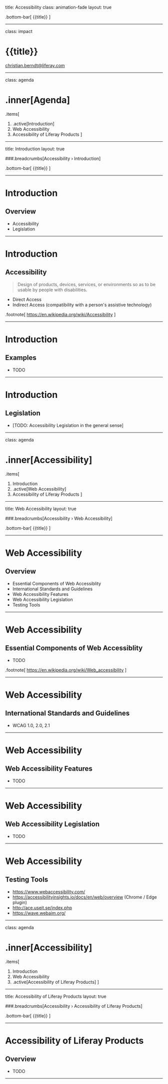 title: Accessibility 
class: animation-fade
layout: true

.bottom-bar[
  {{title}}
]

---

class: impact

# {{title}}
christian.berndt@liferay.com 

---

class: agenda

# .inner[Agenda]

.items[
1. .active[Introduction]
1. Web Accessibility
1. Accessibility of Liferay Products 
]

---

title: Introduction 
layout: true

###.breadcrumbs[Accessibility › Introduction]

.bottom-bar[
  {{title}}
]

---

# Introduction 

## Overview

* Accessibility
* Legislation


---

# Introduction 

## Accessibility 

> Design of products, devices, services, or environments so as to be usable by people with disabilities.

* Direct Access
* Indirect Access (compatibility with a person's assistive technology) 


.footnote[
  https://en.wikipedia.org/wiki/Accessibility
]

---

# Introduction

## Examples 

* TODO

---

# Introduction

## Legislation

* [TODO: Accessibility Legislation in the general sense]

---

class: agenda

# .inner[Accessibility]

.items[
1. Introduction
1. .active[Web Accessibility]
1. Accessibility of Liferay Products
]

---

title: Web Accessibility 
layout: true

###.breadcrumbs[Accessibility › Web Accessibility]

.bottom-bar[
  {{title}}
]

---

# Web Accessibility

## Overview

* Essential Components of Web Accessiblity 
* International Standards and Guidelines
* Web Accessibility Features
* Web Accessibility Legislation
* Testing Tools

---

# Web Accessibility 

## Essential Components of Web Accessiblity 

* TODO

.footnote[
https://en.wikipedia.org/wiki/Web_accessibility
]

---

# Web Accessibility 

## International Standards and Guidelines 

* WCAG 1.0, 2.0, 2.1 

---

# Web Accessibility 

## Web Accessibility Features 

* TODO

---

# Web Accessibility 

## Web Accessibility Legislation 

* TODO

---

# Web Accessibility 

## Testing Tools 

* https://www.webaccessibility.com/
* https://accessibilityinsights.io/docs/en/web/overview (Chrome / Edge plugin)
* http://ace.useit.se/index.php
* https://wave.webaim.org/ 

---

class: agenda

# .inner[Accessibility]

.items[
1. Introduction
1. Web Accessibility
1. .active[Accessibility of Liferay Products] 
]

---

title: Accessibility of Liferay Products 
layout: true

###.breadcrumbs[Accessibility › Accessibility of Liferay Products]

.bottom-bar[
  {{title}}
]

---

# Accessibility of Liferay Products 

## Overview 

* TODO

---

